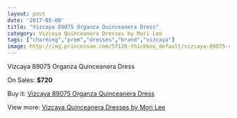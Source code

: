```yaml
---
layout: post
date: '2017-05-08'
title: "Vizcaya 89075 Organza Quinceanera Dress"
category: Vizcaya Quinceanera Dresses by Mori Lee
tags: ["charming","prom","dresses","brand","vizcaya"]
image: http://img.princessan.com/57126-thickbox_default/vizcaya-89075-organza-quinceanera-dress.jpg
---
```

Vizcaya 89075 Organza Quinceanera Dress

On Sales: **$720**
<a href="https://www.princessan.com/en/25318-vizcaya-89075-organza-quinceanera-dress.html"><amp-img layout="responsive" width="600" height="600" src="//img.princessan.com/57126-thickbox_default/vizcaya-89075-organza-quinceanera-dress.jpg" alt="Vizcaya 89075 Organza Quinceanera Dress 0" /></a>
<a href="https://www.princessan.com/en/25318-vizcaya-89075-organza-quinceanera-dress.html"><amp-img layout="responsive" width="600" height="600" src="//img.princessan.com/57130-thickbox_default/vizcaya-89075-organza-quinceanera-dress.jpg" alt="Vizcaya 89075 Organza Quinceanera Dress 1" /></a>
<a href="https://www.princessan.com/en/25318-vizcaya-89075-organza-quinceanera-dress.html"><amp-img layout="responsive" width="600" height="600" src="//img.princessan.com/57129-thickbox_default/vizcaya-89075-organza-quinceanera-dress.jpg" alt="Vizcaya 89075 Organza Quinceanera Dress 2" /></a>
<a href="https://www.princessan.com/en/25318-vizcaya-89075-organza-quinceanera-dress.html"><amp-img layout="responsive" width="600" height="600" src="//img.princessan.com/57128-thickbox_default/vizcaya-89075-organza-quinceanera-dress.jpg" alt="Vizcaya 89075 Organza Quinceanera Dress 3" /></a>
<a href="https://www.princessan.com/en/25318-vizcaya-89075-organza-quinceanera-dress.html"><amp-img layout="responsive" width="600" height="600" src="//img.princessan.com/57127-thickbox_default/vizcaya-89075-organza-quinceanera-dress.jpg" alt="Vizcaya 89075 Organza Quinceanera Dress 4" /></a>

Buy it: [Vizcaya 89075 Organza Quinceanera Dress](https://www.princessan.com/en/25318-vizcaya-89075-organza-quinceanera-dress.html "Vizcaya 89075 Organza Quinceanera Dress")

View more: [Vizcaya Quinceanera Dresses by Mori Lee](https://www.princessan.com/en/151- "Vizcaya Quinceanera Dresses by Mori Lee")